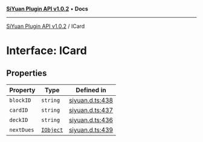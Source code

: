 [**SiYuan Plugin API v1.0.2**](../README.md) • **Docs**

---

[SiYuan Plugin API v1.0.2](../README.md) / ICard

# Interface: ICard

## Properties

| Property   | Type                    | Defined in                                                                         |
| ---------- | ----------------------- | ---------------------------------------------------------------------------------- |
| `blockID`  | `string`                | [siyuan.d.ts:438](https://github.com/siyuan-note/petal/tree/main/siyuan.d.ts#L438) |
| `cardID`   | `string`                | [siyuan.d.ts:437](https://github.com/siyuan-note/petal/tree/main/siyuan.d.ts#L437) |
| `deckID`   | `string`                | [siyuan.d.ts:436](https://github.com/siyuan-note/petal/tree/main/siyuan.d.ts#L436) |
| `nextDues` | [`IObject`](IObject.md) | [siyuan.d.ts:439](https://github.com/siyuan-note/petal/tree/main/siyuan.d.ts#L439) |

